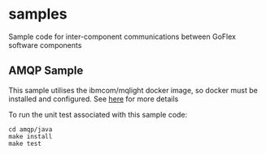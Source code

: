 # samples
Sample code for inter-component communications between GoFlex software components


## AMQP Sample
This sample utilises the ibmcom/mqlight docker image, so docker must be installed and configured. See [here](https://developer.ibm.com/messaging/2015/02/11/introducting-docker-mqlight/) for more details 

To run the unit test associated with this sample code:

```
cd amqp/java
make install
make test
```

